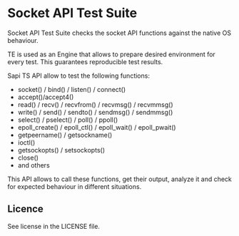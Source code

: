 # Socket API Test Suite

Socket API Test Suite checks the socket API functions against the native OS behaviour.

TE is used as an Engine that allows to prepare desired environment for every test. This guarantees reproducible test results.

Sapi TS API allow to test the following functions:
* socket() / bind() / listen() / connect()
* accept()/accept4()
* read() / recv() / recvfrom() / recvmsg() / recvmmsg()
* write() / send() / sendto() / sendmsg() / sendmmsg()
* select() / pselect() / poll() / ppoll()
* epoll_create() / epoll_ctl() / epoll_wait() / epoll_pwait()
* getpeername() / getsockname()
* ioctl()
* getsockopts() / setsockopts()
* close()
* and others

This API allows to call these functions, get their output, analyze it and check for expected behaviour in different situations.

## Licence
See license in the LICENSE file.
